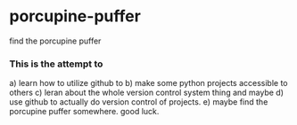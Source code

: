 # porcupine-puffer
find the porcupine puffer

### This is the attempt to
a) learn how to utilize github to
b) make some python projects accessible to others
c) leran about the whole version control system thing and maybe 
d) use github to actually do version control of projects.
e) maybe find the porcupine puffer somewhere. good luck.
